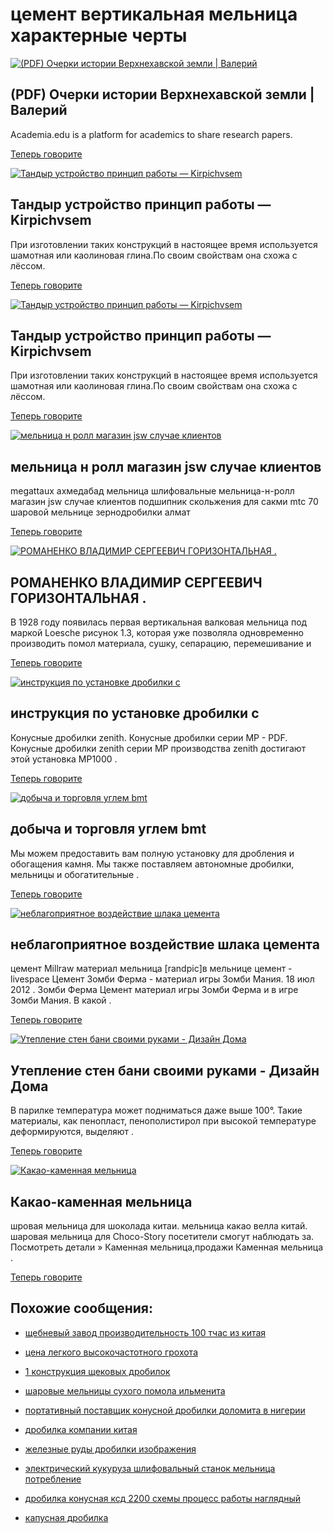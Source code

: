 # цемент вертикальная мельница характерные черты
<a href="https://ru.ecuriezuff.be/products/" target="_blank">![(PDF) Очерки истории Верхнехавской земли | Валерий ](https://github.com/millmachine/images/raw/main/609.jpg)</a>
## (PDF) Очерки истории Верхнехавской земли | Валерий 
Academia.edu is a platform for academics to share research papers.
<a href="https://ru.ecuriezuff.be/products/" target="_blank">Теперь говорите</a>
<a href="https://ru.ecuriezuff.be/products/" target="_blank">![Тандыр устройство принцип работы — Kirpichvsem](https://github.com/millmachine/images/raw/main/149.jpg)</a>
## Тандыр устройство принцип работы — Kirpichvsem
При изготовлении таких конструкций в настоящее время используется шамотная или каолиновая глина.По своим свойствам она схожа с лёссом.
<a href="https://ru.ecuriezuff.be/products/" target="_blank">Теперь говорите</a>
<a href="https://ru.ecuriezuff.be/products/" target="_blank">![Тандыр устройство принцип работы — Kirpichvsem](https://github.com/millmachine/images/raw/main/550.jpg)</a>
## Тандыр устройство принцип работы — Kirpichvsem
При изготовлении таких конструкций в настоящее время используется шамотная или каолиновая глина.По своим свойствам она схожа с лёссом.
<a href="https://ru.ecuriezuff.be/products/" target="_blank">Теперь говорите</a>
<a href="https://ru.ecuriezuff.be/products/" target="_blank">![мельница н ролл магазин jsw случае клиентов](https://github.com/millmachine/images/raw/main/35.jpg)</a>
## мельница н ролл магазин jsw случае клиентов
megattaux ахмедабад мельница шлифовальные мельница-н-ролл магазин jsw случае клиентов подшипник скольжения для сакми mtc 70 шаровой мельнице зернодробилки алмат
<a href="https://ru.ecuriezuff.be/products/" target="_blank">Теперь говорите</a>
<a href="https://ru.ecuriezuff.be/products/" target="_blank">![РОМАНЕНКО ВЛАДИМИР СЕРГЕЕВИЧ ГОРИЗОНТАЛЬНАЯ .](https://github.com/millmachine/images/raw/main/95.jpg)</a>
## РОМАНЕНКО ВЛАДИМИР СЕРГЕЕВИЧ ГОРИЗОНТАЛЬНАЯ .
В 1928 году появилась первая вертикальная валковая мельница под маркой Loesche рисунок 1.3, которая уже позволяла одновременно производить помол материала, сушку, сепарацию, перемешивание и 
<a href="https://ru.ecuriezuff.be/products/" target="_blank">Теперь говорите</a>
<a href="https://ru.ecuriezuff.be/products/" target="_blank">![инструкция по установке дробилки с](https://github.com/millmachine/images/raw/main/632.jpg)</a>
## инструкция по установке дробилки с
Конусные дробилки zenith. Конусные дробилки серии MP - PDF. Конусные дробилки zenith серии MP производства zenith достигают этой  установка MP1000 .
<a href="https://ru.ecuriezuff.be/products/" target="_blank">Теперь говорите</a>
<a href="https://ru.ecuriezuff.be/products/" target="_blank">![добыча и торговля углем bmt](https://github.com/millmachine/images/raw/main/358.jpg)</a>
## добыча и торговля углем bmt
Мы можем предоставить вам полную установку для дробления и обогащения камня. Мы также поставляем автономные дробилки, мельницы и обогатительные .
<a href="https://ru.ecuriezuff.be/products/" target="_blank">Теперь говорите</a>
<a href="https://ru.ecuriezuff.be/products/" target="_blank">![неблагоприятное воздействие шлака цемента](https://github.com/millmachine/images/raw/main/433.jpg)</a>
## неблагоприятное воздействие шлака цемента
цемент Millraw материал мельница [randpic]в мельнице цемент - livespace Цемент Зомби Ферма - материал игры Зомби Мания. 18 июл 2012 . Зомби Ферма Цемент материал игры Зомби Ферма и в игре Зомби Мания. В какой .
<a href="https://ru.ecuriezuff.be/products/" target="_blank">Теперь говорите</a>
<a href="https://ru.ecuriezuff.be/products/" target="_blank">![Утепление стен бани своими руками - Дизайн Дома](https://github.com/millmachine/images/raw/main/526.jpg)</a>
## Утепление стен бани своими руками - Дизайн Дома
В парилке температура может подниматься даже выше 100°. Такие материалы, как пенопласт, пенополистирол при высокой температуре деформируются, выделяют .
<a href="https://ru.ecuriezuff.be/products/" target="_blank">Теперь говорите</a>
<a href="https://ru.ecuriezuff.be/products/" target="_blank">![Какао-каменная мельница](https://github.com/millmachine/images/raw/main/750.jpg)</a>
## Какао-каменная мельница
шровая мельница для шоколада китаи. мельница какао велла китай. шаровая мельница для Choco-Story посетители смогут наблюдать за. Посмотреть детали » Каменная мельница,продажи Каменная мельница .
<a href="https://ru.ecuriezuff.be/products/" target="_blank">Теперь говорите</a>
## Похожие сообщения:
* [щебневый завод производительность 100 тчас из китая](%D1%89%D0%B5%D0%B1%D0%BD%D0%B5%D0%B2%D1%8B%D0%B9%20%D0%B7%D0%B0%D0%B2%D0%BE%D0%B4%20%D0%BF%D1%80%D0%BE%D0%B8%D0%B7%D0%B2%D0%BE%D0%B4%D0%B8%D1%82%D0%B5%D0%BB%D1%8C%D0%BD%D0%BE%D1%81%D1%82%D1%8C%20100%20%D1%82%D1%87%D0%B0%D1%81%20%D0%B8%D0%B7%20%D0%BA%D0%B8%D1%82%D0%B0%D1%8F.md)
* [цена легкого высокочастотного грохота](%D1%86%D0%B5%D0%BD%D0%B0%20%D0%BB%D0%B5%D0%B3%D0%BA%D0%BE%D0%B3%D0%BE%20%D0%B2%D1%8B%D1%81%D0%BE%D0%BA%D0%BE%D1%87%D0%B0%D1%81%D1%82%D0%BE%D1%82%D0%BD%D0%BE%D0%B3%D0%BE%20%D0%B3%D1%80%D0%BE%D1%85%D0%BE%D1%82%D0%B0.md)
* [1 конструкция щековых дробилок](1%20%D0%BA%D0%BE%D0%BD%D1%81%D1%82%D1%80%D1%83%D0%BA%D1%86%D0%B8%D1%8F%20%D1%89%D0%B5%D0%BA%D0%BE%D0%B2%D1%8B%D1%85%20%D0%B4%D1%80%D0%BE%D0%B1%D0%B8%D0%BB%D0%BE%D0%BA.md)
* [шаровые мельницы сухого помола ильменита](%D1%88%D0%B0%D1%80%D0%BE%D0%B2%D1%8B%D0%B5%20%D0%BC%D0%B5%D0%BB%D1%8C%D0%BD%D0%B8%D1%86%D1%8B%20%D1%81%D1%83%D1%85%D0%BE%D0%B3%D0%BE%20%D0%BF%D0%BE%D0%BC%D0%BE%D0%BB%D0%B0%20%D0%B8%D0%BB%D1%8C%D0%BC%D0%B5%D0%BD%D0%B8%D1%82%D0%B0.md)
* [портативный поставщик конусной дробилки доломита в нигерии](%D0%BF%D0%BE%D1%80%D1%82%D0%B0%D1%82%D0%B8%D0%B2%D0%BD%D1%8B%D0%B9%20%D0%BF%D0%BE%D1%81%D1%82%D0%B0%D0%B2%D1%89%D0%B8%D0%BA%20%D0%BA%D0%BE%D0%BD%D1%83%D1%81%D0%BD%D0%BE%D0%B9%20%D0%B4%D1%80%D0%BE%D0%B1%D0%B8%D0%BB%D0%BA%D0%B8%20%D0%B4%D0%BE%D0%BB%D0%BE%D0%BC%D0%B8%D1%82%D0%B0%20%D0%B2%20%D0%BD%D0%B8%D0%B3%D0%B5%D1%80%D0%B8%D0%B8.md)
* [дробилка компании китая](%D0%B4%D1%80%D0%BE%D0%B1%D0%B8%D0%BB%D0%BA%D0%B0%20%D0%BA%D0%BE%D0%BC%D0%BF%D0%B0%D0%BD%D0%B8%D0%B8%20%D0%BA%D0%B8%D1%82%D0%B0%D1%8F.md)
* [железные руды дробилки изображения](%D0%B6%D0%B5%D0%BB%D0%B5%D0%B7%D0%BD%D1%8B%D0%B5%20%D1%80%D1%83%D0%B4%D1%8B%20%D0%B4%D1%80%D0%BE%D0%B1%D0%B8%D0%BB%D0%BA%D0%B8%20%D0%B8%D0%B7%D0%BE%D0%B1%D1%80%D0%B0%D0%B6%D0%B5%D0%BD%D0%B8%D1%8F.md)
* [электрический кукуруза шлифовальный станок мельница потребление](%D1%8D%D0%BB%D0%B5%D0%BA%D1%82%D1%80%D0%B8%D1%87%D0%B5%D1%81%D0%BA%D0%B8%D0%B9%20%D0%BA%D1%83%D0%BA%D1%83%D1%80%D1%83%D0%B7%D0%B0%20%D1%88%D0%BB%D0%B8%D1%84%D0%BE%D0%B2%D0%B0%D0%BB%D1%8C%D0%BD%D1%8B%D0%B9%20%D1%81%D1%82%D0%B0%D0%BD%D0%BE%D0%BA%20%D0%BC%D0%B5%D0%BB%D1%8C%D0%BD%D0%B8%D1%86%D0%B0%20%D0%BF%D0%BE%D1%82%D1%80%D0%B5%D0%B1%D0%BB%D0%B5%D0%BD%D0%B8%D0%B5.md)
* [дробилка конусная ксд 2200 схемы процесс работы наглядный](%D0%B4%D1%80%D0%BE%D0%B1%D0%B8%D0%BB%D0%BA%D0%B0%20%D0%BA%D0%BE%D0%BD%D1%83%D1%81%D0%BD%D0%B0%D1%8F%20%D0%BA%D1%81%D0%B4%202200%20%D1%81%D1%85%D0%B5%D0%BC%D1%8B%20%D0%BF%D1%80%D0%BE%D1%86%D0%B5%D1%81%D1%81%20%D1%80%D0%B0%D0%B1%D0%BE%D1%82%D1%8B%20%D0%BD%D0%B0%D0%B3%D0%BB%D1%8F%D0%B4%D0%BD%D1%8B%D0%B9.md)
* [капусная дробилка](%D0%BA%D0%B0%D0%BF%D1%83%D1%81%D0%BD%D0%B0%D1%8F%20%D0%B4%D1%80%D0%BE%D0%B1%D0%B8%D0%BB%D0%BA%D0%B0.md)

